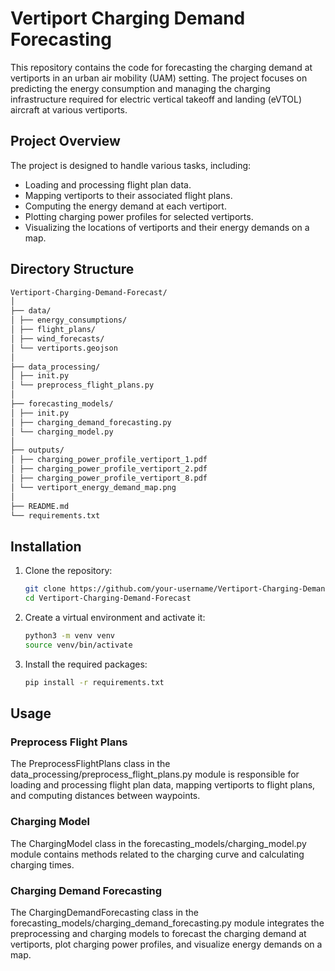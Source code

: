 # Vertiport Charging Demand Forecasting

This repository contains the code for forecasting the charging demand at vertiports in an urban air mobility (UAM) setting. The project focuses on predicting the energy consumption and managing the charging infrastructure required for electric vertical takeoff and landing (eVTOL) aircraft at various vertiports.

## Project Overview

The project is designed to handle various tasks, including:
- Loading and processing flight plan data.
- Mapping vertiports to their associated flight plans.
- Computing the energy demand at each vertiport.
- Plotting charging power profiles for selected vertiports.
- Visualizing the locations of vertiports and their energy demands on a map.

## Directory Structure
```bash
Vertiport-Charging-Demand-Forecast/
│
├── data/
│ ├── energy_consumptions/
│ ├── flight_plans/
│ ├── wind_forecasts/
│ └── vertiports.geojson
│
├── data_processing/
│ ├── init.py
│ └── preprocess_flight_plans.py
│
├── forecasting_models/
│ ├── init.py
│ ├── charging_demand_forecasting.py
│ └── charging_model.py
│
├── outputs/
│ ├── charging_power_profile_vertiport_1.pdf
│ ├── charging_power_profile_vertiport_2.pdf
│ ├── charging_power_profile_vertiport_8.pdf
│ └── vertiport_energy_demand_map.png
│
├── README.md
└── requirements.txt
```

## Installation

1. Clone the repository:
   ```bash
   git clone https://github.com/your-username/Vertiport-Charging-Demand-Forecast.git
   cd Vertiport-Charging-Demand-Forecast
   
2. Create a virtual environment and activate it:
   ```bash
   python3 -m venv venv
   source venv/bin/activate
   
3. Install the required packages: 
   ```bash 
   pip install -r requirements.txt

## Usage
### Preprocess Flight Plans
The PreprocessFlightPlans class in the data_processing/preprocess_flight_plans.py module is responsible for loading and processing flight plan data, mapping vertiports to flight plans, and computing distances between waypoints.

### Charging Model
The ChargingModel class in the forecasting_models/charging_model.py module contains methods related to the charging curve and calculating charging times.

### Charging Demand Forecasting
The ChargingDemandForecasting class in the forecasting_models/charging_demand_forecasting.py module integrates the preprocessing and charging models to forecast the charging demand at vertiports, plot charging power profiles, and visualize energy demands on a map.
